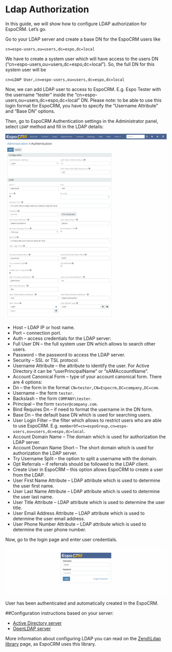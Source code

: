 # Ldap Authorization

In this guide, we will show how to configure LDAP authorization for EspoCRM. Let’s go.

Go to your LDAP server and create a base DN for the EspoCRM users like
```
cn=espo-users,ou=users,dc=espo,dc=local
```

We have to create a system user which will have access to the users DN (“cn=espo-users,ou=users,dc=espo,dc=local”). So, the full DN for this system user will be
```
cn=LDAP User,cn=espo-users,ou=users,dc=espo,dc=local
```
Now, we can add LDAP user to access to EspoCRM. E.g. Espo Tester with the username “tester” inside the “cn=espo-users,ou=users,dc=espo,dc=local” DN. Please note: to be able to use this login format for EspoCRM, you have to specify the “Username Attribute” and “Base DN” options.

Then, go to EspoCRM  Authentication settings in the Administrator panel, select `LDAP` method and fill in the LDAP details:

![1](https://raw.githubusercontent.com/espocrm/documentation/master/docs/_static/images/administration/ldap-authorization/ldap-configuration.png)

* Host – LDAP IP or host name.
* Port – connection port.
* Auth – access credentials for the LDAP server:
 * Full User DN – the full system user DN which allows to search other users.
 * Password – the password to access the LDAP server.
* Security – SSL or TSL protocol.
* Username Attribute – the attribute to identify the user. For Active Directory it can be “userPrincipalName” or “sAMAccountName”.
* Account Canonical Form – type of your account canonical form. There are 4 options:
 * Dn – the form in the format `CN=tester,CN=Espocrm,DC=company,DC=com`.
 * Username – the form `tester`.
 * Backslash – the form `COMPANY\tester`.
 * Principal – the form `tester@company.com`.
* Bind Requires Dn – if need to format the username in the DN form.
* Base Dn – the default base DN which is used for searching users.
* User Login Filter – the filter which allows to restrict users who are able to use EspoCRM. E.g. `memberOf=cn=espoGroup,cn=espo-users,ou=users,dc=espo,dc=local`.
* Account Domain Name – The domain which is used for authorization the LDAP server.
* Account Domain Name Short – The short domain which is used for authorization the LDAP server.
* Try Username Split – the option to split a username with the domain.
* Opt Referrals – if referrals should be followed to the LDAP client.
* Create User in EspoCRM – this option allows EspoCRM to create a user from the LDAP.
 * User First Name Attribute – LDAP attribute which is used to determine the user first name.
 * User Last Name Attribute – LDAP attribute which is used to determine the user last name.
 * User Title Attribute – LDAP attribute which is used to determine the user title.
 * User Email Address Attribute – LDAP attribute which is used to determine the user email address.
 * User Phone Number Attribute – LDAP attribute which is used to determine the user phone number.

Now, go to the login page and enter user credentials.

![2](https://raw.githubusercontent.com/espocrm/documentation/master/docs/_static/images/administration/ldap-authorization/ldap-login.png)

User has been authenticated and automatically created in the EspoCRM.

##Configuration instructions based on your server:
* [Active Directory server](ldap-authorization-for-ad.md)
* [OpenLDAP server](ldap-authorization-for-openldap.md)

More information about configuring LDAP you can read on the [Zend\Ldap library](https://zendframework.github.io/zend-ldap/intro/) page, as EspoCRM uses this library.




